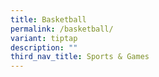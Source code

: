 ```yaml
---
title: Basketball
permalink: /basketball/
variant: tiptap
description: ""
third_nav_title: Sports & Games
---
```

